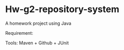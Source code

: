 Hw-g2-repository-system
=======================

A homework project using Java

Requirement:

Tools: Maven + Github + JUnit
